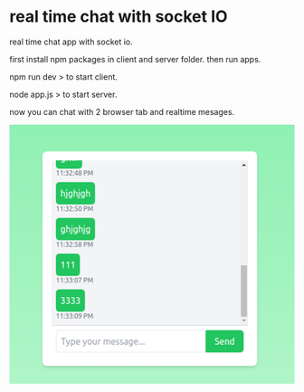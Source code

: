 # real time chat with socket IO

real time chat app with socket io. 

first install npm packages in client and server folder. then run apps. 

npm run dev > to start client. 

node app.js > to start server. 

now you can chat with 2 browser tab and realtime mesages.

![Alt text](client/src/assets/test.png)
